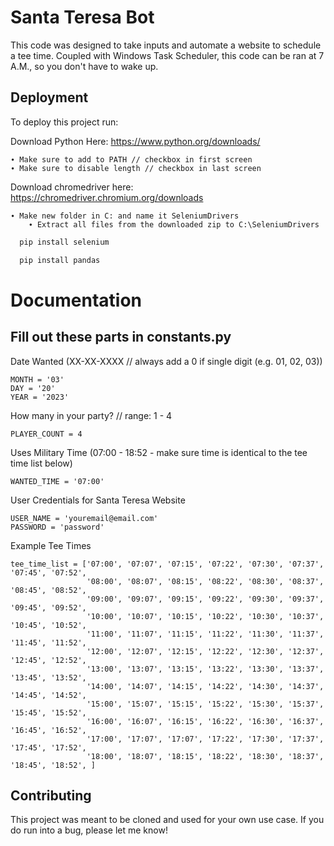 
# Santa Teresa Bot

This code was designed to take inputs and automate a website to schedule a tee time. Coupled with Windows Task Scheduler, this code can be ran at 7 A.M., so you don't have to wake up.

## Deployment

To deploy this project run:

Download Python Here:
https://www.python.org/downloads/

    ∙ Make sure to add to PATH // checkbox in first screen
    ∙ Make sure to disable length // checkbox in last screen

Download chromedriver here:
https://chromedriver.chromium.org/downloads

    ∙ Make new folder in C: and name it SeleniumDrivers
        ∙ Extract all files from the downloaded zip to C:\SeleniumDrivers
```bash
  pip install selenium
```
```bash
  pip install pandas
```

# Documentation

## Fill out these parts in constants.py

Date Wanted (XX-XX-XXXX // always add a 0 if single digit (e.g. 01, 02, 03))

    MONTH = '03'
    DAY = '20'
    YEAR = '2023'

How many in your party? // range: 1 - 4 

    PLAYER_COUNT = 4

Uses Military Time (07:00 - 18:52 - make sure time is identical to the tee time list below)

    WANTED_TIME = '07:00'

User Credentials for Santa Teresa Website

    USER_NAME = 'youremail@email.com'
    PASSWORD = 'password'

Example Tee Times

    tee_time_list = ['07:00', '07:07', '07:15', '07:22', '07:30', '07:37', '07:45', '07:52',
                     '08:00', '08:07', '08:15', '08:22', '08:30', '08:37', '08:45', '08:52',
                     '09:00', '09:07', '09:15', '09:22', '09:30', '09:37', '09:45', '09:52',
                     '10:00', '10:07', '10:15', '10:22', '10:30', '10:37', '10:45', '10:52',
                     '11:00', '11:07', '11:15', '11:22', '11:30', '11:37', '11:45', '11:52',
                     '12:00', '12:07', '12:15', '12:22', '12:30', '12:37', '12:45', '12:52',
                     '13:00', '13:07', '13:15', '13:22', '13:30', '13:37', '13:45', '13:52',
                     '14:00', '14:07', '14:15', '14:22', '14:30', '14:37', '14:45', '14:52',
                     '15:00', '15:07', '15:15', '15:22', '15:30', '15:37', '15:45', '15:52',
                     '16:00', '16:07', '16:15', '16:22', '16:30', '16:37', '16:45', '16:52',
                     '17:00', '17:07', '17:07', '17:22', '17:30', '17:37', '17:45', '17:52',
                     '18:00', '18:07', '18:15', '18:22', '18:30', '18:37', '18:45', '18:52', ]

## Contributing

This project was meant to be cloned and used for your own use case. If you do run into a bug, please let me know!
